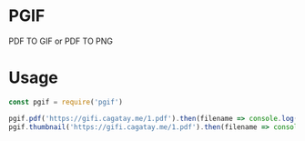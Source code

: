 # PGIF

PDF TO GIF or PDF TO PNG

# Usage

```javascript
const pgif = require('pgif')

pgif.pdf('https://gifi.cagatay.me/1.pdf').then(filename => console.log(filename))
pgif.thumbnail('https://gifi.cagatay.me/1.pdf').then(filename => console.log(filename))
```
